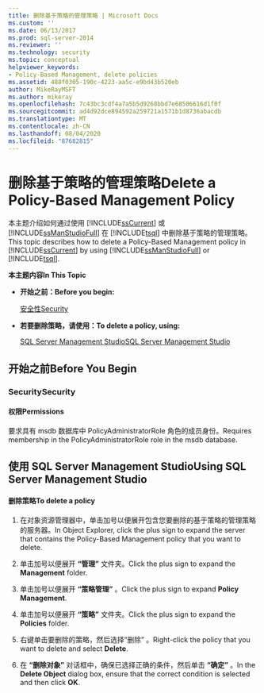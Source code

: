 ```yaml
---
title: 删除基于策略的管理策略 | Microsoft Docs
ms.custom: ''
ms.date: 06/13/2017
ms.prod: sql-server-2014
ms.reviewer: ''
ms.technology: security
ms.topic: conceptual
helpviewer_keywords:
- Policy-Based Management, delete policies
ms.assetid: 488f0305-190c-4223-aa5c-e9bd43b520eb
author: MikeRayMSFT
ms.author: mikeray
ms.openlocfilehash: 7c43bc3cdf4a7a5b5d9268bbd7e68506616d1f0f
ms.sourcegitcommit: ad4d92dce894592a259721a1571b1d8736abacdb
ms.translationtype: MT
ms.contentlocale: zh-CN
ms.lasthandoff: 08/04/2020
ms.locfileid: "87682815"
---
```

# <a name="delete-a-policy-based-management-policy"></a><span data-ttu-id="fb24e-102">删除基于策略的管理策略</span><span class="sxs-lookup"><span data-stu-id="fb24e-102">Delete a Policy-Based Management Policy</span></span>
  <span data-ttu-id="fb24e-103">本主题介绍如何通过使用 [!INCLUDE[ssCurrent](../../includes/sscurrent-md.md)] 或 [!INCLUDE[ssManStudioFull](../../includes/ssmanstudiofull-md.md)] 在 [!INCLUDE[tsql](../../includes/tsql-md.md)] 中删除基于策略的管理策略。</span><span class="sxs-lookup"><span data-stu-id="fb24e-103">This topic describes how to delete a Policy-Based Management policy in [!INCLUDE[ssCurrent](../../includes/sscurrent-md.md)] by using [!INCLUDE[ssManStudioFull](../../includes/ssmanstudiofull-md.md)] or [!INCLUDE[tsql](../../includes/tsql-md.md)].</span></span>  
  
 <span data-ttu-id="fb24e-104">**本主题内容**</span><span class="sxs-lookup"><span data-stu-id="fb24e-104">**In This Topic**</span></span>  
  
-   <span data-ttu-id="fb24e-105">**开始之前：**</span><span class="sxs-lookup"><span data-stu-id="fb24e-105">**Before you begin:**</span></span>  
  
     [<span data-ttu-id="fb24e-106">安全性</span><span class="sxs-lookup"><span data-stu-id="fb24e-106">Security</span></span>](#Security)  
  
-   <span data-ttu-id="fb24e-107">**若要删除策略，请使用：**</span><span class="sxs-lookup"><span data-stu-id="fb24e-107">**To delete a policy, using:**</span></span>  
  
     [<span data-ttu-id="fb24e-108">SQL Server Management Studio</span><span class="sxs-lookup"><span data-stu-id="fb24e-108">SQL Server Management Studio</span></span>](#SSMSProcedure)  
  
##  <a name="before-you-begin"></a><a name="BeforeYouBegin"></a> <span data-ttu-id="fb24e-109">开始之前</span><span class="sxs-lookup"><span data-stu-id="fb24e-109">Before You Begin</span></span>  
  
###  <a name="security"></a><a name="Security"></a> <span data-ttu-id="fb24e-110">Security</span><span class="sxs-lookup"><span data-stu-id="fb24e-110">Security</span></span>  
  
####  <a name="permissions"></a><a name="Permissions"></a> <span data-ttu-id="fb24e-111">权限</span><span class="sxs-lookup"><span data-stu-id="fb24e-111">Permissions</span></span>  
 <span data-ttu-id="fb24e-112">要求具有 msdb 数据库中 PolicyAdministratorRole 角色的成员身份。</span><span class="sxs-lookup"><span data-stu-id="fb24e-112">Requires membership in the PolicyAdministratorRole role in the msdb database.</span></span>  
  
##  <a name="using-sql-server-management-studio"></a><a name="SSMSProcedure"></a> <span data-ttu-id="fb24e-113">使用 SQL Server Management Studio</span><span class="sxs-lookup"><span data-stu-id="fb24e-113">Using SQL Server Management Studio</span></span>  
  
#### <a name="to-delete-a-policy"></a><span data-ttu-id="fb24e-114">删除策略</span><span class="sxs-lookup"><span data-stu-id="fb24e-114">To delete a policy</span></span>  
  
1.  <span data-ttu-id="fb24e-115">在对象资源管理器中，单击加号以便展开包含您要删除的基于策略的管理策略的服务器。</span><span class="sxs-lookup"><span data-stu-id="fb24e-115">In Object Explorer, click the plus sign to expand the server that contains the Policy-Based Management policy that you want to delete.</span></span>  
  
2.  <span data-ttu-id="fb24e-116">单击加号以便展开 **“管理”** 文件夹。</span><span class="sxs-lookup"><span data-stu-id="fb24e-116">Click the plus sign to expand the **Management** folder.</span></span>  
  
3.  <span data-ttu-id="fb24e-117">单击加号以便展开 **“策略管理”** 。</span><span class="sxs-lookup"><span data-stu-id="fb24e-117">Click the plus sign to expand **Policy Management**.</span></span>  
  
4.  <span data-ttu-id="fb24e-118">单击加号以便展开 **“策略”** 文件夹。</span><span class="sxs-lookup"><span data-stu-id="fb24e-118">Click the plus sign to expand the **Policies** folder.</span></span>  
  
5.  <span data-ttu-id="fb24e-119">右键单击要删除的策略，然后选择“删除”  。</span><span class="sxs-lookup"><span data-stu-id="fb24e-119">Right-click the policy that you want to delete and select **Delete**.</span></span>  
  
6.  <span data-ttu-id="fb24e-120">在 **“删除对象”** 对话框中，确保已选择正确的条件，然后单击 **“确定”** 。</span><span class="sxs-lookup"><span data-stu-id="fb24e-120">In the **Delete Object** dialog box, ensure that the correct condition is selected and then click **OK**.</span></span>  
  
  
